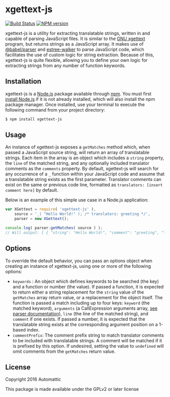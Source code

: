 # xgettext-js

[![Build Status](https://travis-ci.org/Automattic/xgettext-js.svg?branch=master)](https://travis-ci.org/Automattic/xgettext-js)
[![NPM version](https://badge.fury.io/js/xgettext-js.svg)](http://badge.fury.io/js/xgettext-js)

xgettext-js is a utility for extracting translatable strings, written in and capable of parsing JavaScript files. It is similar to the [GNU xgettext](http://www.gnu.org/savannah-checkouts/gnu/gettext/manual/html_node/xgettext-Invocation.html) program, but returns strings as a JavaScript array. It makes use of [@babel/parser](https://www.npmjs.com/package/@babel/parser) and [estree-walker](https://github.com/Rich-Harris/estree-walker) to parse JavaScript code, which facilitates the use of custom logic for string extraction. Because of this, xgettext-js is quite flexible, allowing you to define your own logic for extracting strings from any number of function keywords.

## Installation

xgettext-js is a [Node.js](http://nodejs.org/) package available through [npm](https://www.npmjs.org/). You must first [install Node.js](http://nodejs.org/download/) if it is not already installed, which will also install the npm package manager. Once installed, use your terminal to execute the following command from your project directory:

```bash
$ npm install xgettext-js
```

## Usage

An instance of xgettext-js exposes a `getMatches` method which, when passed a JavaScript source string, will return an array of translatable strings. Each item in the array is an object which includes a `string` property, the `line` of the matched string, and any optionally included translator comments as the `comments` property. By default, xgettext-js will search for any occurrence of a `_` function within your JavaScript code and assume that a translatable string exists as the first parameter. Translator comments can exist on the same or previous code line, formatted as `translators: [insert comment here]` by default.

Below is an example of this simple use case in a Node.js application:

```javascript
var XGettext = require( 'xgettext-js' ),
	source = '_( "Hello World!" ); /* translators: greeting */',
	parser = new XGettext();

console.log( parser.getMatches( source ) );
// Will output: [ { "string": "Hello World!", "comment": "greeting", "line": 1, "column": 0 } ]
```

## Options

To override the default behavior, you can pass an options object when creating an instance of xgettext-js, using one or more of the following options:

- `keywords` : An object which defines keywords to be searched (the key) and a function or number (the value). If passed a function, it is expected to return either a string replacement for the `string` value of the `getMatches` array return value, or a replacement for the object itself. The function is passed a match including up to four keys: `keyword` (the matched keyword), `arguments` (a CallExpression arguments array, [see parser documentation](https://developer.mozilla.org/en-US/docs/Mozilla/Projects/SpiderMonkey/Parser_API)), `line` (the line of the matched string), and `comment` if one exists. If passed a number, it is expected that the translatable string exists at the corresponding argument position on a 1-based index.
- `commentPrefix`: The comment prefix string to match translator comments to be included with translatable strings. A comment will be matched if it is prefixed by this option. If undesired, setting the value to `undefined` will omit comments from the `getMatches` return value.

## License

Copyright 2016 Automattic

This package is made available under the GPLv2 or later license
